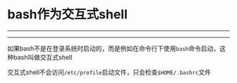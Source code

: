 # bash作为交互式shell

---

---

如果bash不是在登录系统时启动的，而是例如在命令行下使用`bash`命令启动，这种bash叫做交互式shell

交互式shell不会访问`/etc/profile`启动文件，只会检查`$HOME/.bashrc`文件

